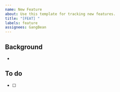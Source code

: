 ```yaml
---
name: New Feature
about: Use this template for tracking new features.
title: "[FEAT] "
labels: feature
assignees: GangBean
---
```


## Background
-

## To do
- [ ]
